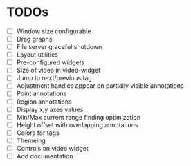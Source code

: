 # TODOs

- [ ] Window size configurable
- [ ] Drag graphs
- [ ] File server graceful shutdown
- [ ] Layout utilities
- [ ] Pre-configured widgets
- [ ] Size of video in video-widget
- [ ] Jump to next/previous tag
- [ ] Adjustment handles appear on partially visible annotations
- [ ] Point annotations
- [ ] Region annotations
- [ ] Display x,y axes values
- [ ] Min/Max current range finding optimization
- [ ] Height offset with overlapping annotations
- [ ] Colors for tags
- [ ] Themeing
- [ ] Controls on video widget
- [ ] Add documentation
